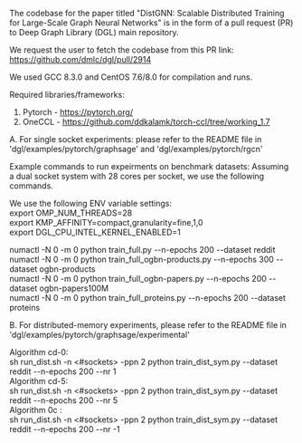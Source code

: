 The codebase for the paper titled "DistGNN: Scalable Distributed Training for Large-Scale Graph
Neural Networks" is in the form of a pull request (PR) to Deep Graph Library (DGL) main repository.

We request the user to fetch the codebase from this PR link:  
https://github.com/dmlc/dgl/pull/2914

We used GCC 8.3.0 and CentOS 7.6/8.0 for compilation and runs.  


Required libraries/frameworks:
1. Pytorch - https://pytorch.org/
2. OneCCL - https://github.com/ddkalamk/torch-ccl/tree/working_1.7 

A. For single socket experiments: 
please refer to the README file in 'dgl/examples/pytorch/graphsage' and 'dgl/examples/pytorch/rgcn'


Example commands to run expeirments on benchmark datasets:
Assuming a dual socket system with 28 cores per socket, we use the following commands.

We use the following ENV variable settings:  
export OMP_NUM_THREADS=28   
export KMP_AFFINITY=compact,granularity=fine,1,0     
export DGL_CPU_INTEL_KERNEL_ENABLED=1  


numactl -N 0 -m 0 python train_full.py --n-epochs 200 --dataset reddit   
numactl -N 0 -m 0 python train_full_ogbn-products.py --n-epochs 300 --dataset ogbn-products  
numactl -N 0 -m 0 python train_full_ogbn-papers.py --n-epochs 200 --dataset ogbn-papers100M  
numactl -N 0 -m 0 python train_full_proteins.py --n-epochs 200 --dataset proteins  



B. For distributed-memory experiments,
please refer to the README file in 'dgl/examples/pytorch/graphsage/experimental'

Algorithm cd-0:   
sh run_dist.sh -n <#sockets> -ppn 2 python train_dist_sym.py --dataset reddit --n-epochs 200 --nr 1  
Algorithm cd-5:   
sh run_dist.sh -n <#sockets> -ppn 2 python train_dist_sym.py --dataset reddit --n-epochs 200 --nr 5  
Algorithm 0c :   
sh run_dist.sh -n <#sockets> -ppn 2 python train_dist_sym.py --dataset reddit --n-epochs 200 --nr -1  




